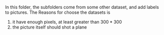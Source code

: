 <!--
 * @Github: https://github.com/Certseeds/barcode_detection_dataset
 * @Organization: SUSTech
 * @Author: nanoseeds
 * @Date: 2021-05-04 21:03:18
 * @LastEditors: nanoseeds
 * @LastEditTime: 2021-05-04 21:12:54
 * @License: CC-BY-NC-SA_V4_0 or any later version
 -->

In this folder, the subfolders come from some other dataset, and add labels to pictures.
The Reasons for choose the datasets is
1. it have enough pixels, at least greater than $300 \ast 300$
2. the picture itself should shot a plane